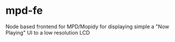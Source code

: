 mpd-fe
======

Node based frontend for MPD/Mopidy for displaying simple a "Now Playing" UI to a low resolution LCD
